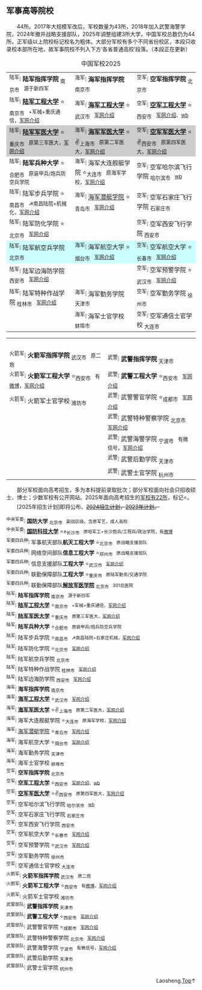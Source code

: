
军事高等院校
------------

　　44所。2017年大规模军改后，军校数量为43所，2018年加入武警海警学院，2024年撤并战略支援部队，2025年调整组建3所大学，中国军校总数仍为44所。正军级以上院校标记校名为粗体。大部分军校有多个不同省份校区，本段只收录校本部所在地，故军事院校不列入下方‘各省普通高校’段落。（本段正在更新）

<div align="center">
  <table border="0" summary="测试md中嵌入的html">
<caption>中国军校2025</caption>
<tr>
	<td><sup>陆军</sup>❕	<strong>陆军指挥学院</strong>	<sub>南京市</sub>⠀<small>源于新四军</small></td>
	<td><sup>海军</sup>❕	<strong>海军指挥学院</strong>	<sub>南京市</sub>⠀</td>
	<td><sup>空军</sup>❕	<strong>空军指挥学院</strong>	<sub>北京市</sub>⠀<small></small></td>
</tr><tr>
	<td><sup>陆军</sup>❕	<a href="https://www.aeu.edu.cn"><strong>陆军工程大学</strong></a>	⭐<sub>南京市</sub>⠀<small>+军械+重庆通信，<a href="http://www.81.cn/jx_208569/10137233.html">军网介绍</a></small></td>
	<td><sup>海军</sup>❕	<a href="https://www.nue.edu.cn/"><strong>海军工程大学</strong></a>	⭐<sub>武汉市</sub>⠀<small><a href="https://www.81.cn/jx_208569/10162409.html">军网介绍</a></small></td>
	<td><sup>空军</sup>❕	<a href="https://www.afeu.edu.cn"><strong>空军工程大学</strong></a>	⭐<sub>西安市</sub>⠀<small><a href="https://www.81.cn/jx_208569/10162383.html">军网介绍</a>、<a href="https://m.weibo.cn/u/5193807838">wb</a></small></td>
</tr><tr bgcolor="#CCCCCC">
	<td><sup>陆军</sup>❕	<a href="https://www.tmmu.edu.cn"><strong>陆军军医大学</strong></a>	⭐<sub>重庆市</sub>⠀<small>原第三军医大，<a href="https://www.81.cn/jx_208569/10162476.html">军网介绍</a></small></td>
	<td><sup>海军</sup>❕	<a href="http://ao.smmu.edu.cn/"><strong>海军军医大学</strong></a>	⭐✌️<sub>上海市</sub>⠀<small>原第二军医大，<a href="https://www.81.cn/jx_208569/10162787.html">军网介绍</a></small></td>
	<td><sup>空军</sup>❕	<a href="https://www.fmmu.edu.cn"><strong>空军军医大学</strong></a>	⭐✌️<sub>西安市</sub>⠀<small>原第四军医大，<a href="https://www.81.cn/jx_208569/10162452.html">军网介绍</a></small></td>
</tr>	<tr>
	<td><sup>陆军</sup>❕	<strong>陆军兵种大学</strong>	⭐<sub>合肥市</sub>⠀<small>原装甲兵/炮兵防空兵学院</small></td>
	<td><sup>海军</sup>❕	海军大连舰艇学院	⭐<sub>大连市</sub>⠀<small>原海军学校，<a href="http://www.81.cn/jx_208569/10162405.html">军网介绍</a></small></td>
	<td><sup>空军</sup>❕	空军哈尔滨飞行学院	<sub>哈尔滨市</sub>⠀<small><a href="https://weibo.com/hafeiyuan">wb</a></small></td>
</tr>	<tr>
	<td><sup>陆军</sup>❕	陆军步兵学院	⭐<sub>南昌市</sub>⠀<small>☭南昌陆院+机械化，<a href="http://www.81.cn/jx_208569/10162475.html">军网介绍</a></small></td>
	<td><sup>海军</sup>❕	<a href="https://www.qtxy.mil.cn">海军潜艇学院</a>	⭐<sub>青岛市</sub>⠀<small><a href="https://www.81.cn/jx_208569/10162414.html">军网介绍</a></small></td>
	<td><sup>空军</sup>❕	空军石家庄飞行学院	<sub>石家庄市</sub>⠀<small></small></td>
</tr><tr>
	<td><sup>陆军</sup>❕	陆军防化学院	⭐<sub>北京市</sub>⠀<small><a href="https://www.81.cn/jx_208569/10162375.html">军网介绍</a></small></td>
	<td>&nbsp;</td>
	<td><sup>空军</sup>❕	空军西安飞行学院	<sub>西安市</sub>⠀<small></small></td>
</tr><tr bgcolor="#CCFFFF">
	<td><sup>陆军</sup>❕	陆军航空兵学院	<sub>北京市</sub>⠀<small></small></td>
	<td><sup>海军</sup>❕	海军航空大学	⭐<sub>烟台市</sub>⠀<small><a href="http://www.81.cn/jwzl/2017-06/04/content_7748184.htm">军网介绍</a></small></td>
	<td><sup>空军</sup>❕	空军航空大学	⭐<sub>长春市</sub>⠀<small><a href="http://www.81.cn/kj/2015-08/06/content_6617753.htm">军网介绍</a></small></td>
</tr><tr>
	<td><sup>陆军</sup>❕	陆军边海防学院 <sub>西安市</sub>⠀<small><a href="http://www.81.cn/jx_208569/10162387.html">军网介绍</a></small></td>
	<td>&nbsp;</td>
	<td><sup>空军</sup>❕	空军预警学院	⭐<sub>武汉市</sub>⠀<small><a href="https://www.81.cn/jx_208569/10136745.html">军网介绍</a></small></td>
</tr><tr>
	<td><sup>陆军</sup>❕	陆军特种作战学院 <sub>桂林市</sub>⠀<small><a href="https://www.81.cn/jx_208569/10162369.html">军网介绍</a></small></td>
	<td><sup>海军</sup>❕	海军勤务学院 <sub>天津市</sub>⠀<small></small></td>
	<td><sup>空军</sup>❕	空军勤务学院	<sub>徐州市</sub>⠀<small></small></td>
</tr><tr>
	<td>&nbsp;</td>
	<td><sup>海军</sup>❕	海军士官学校 <sub>蚌埠市</sub>⠀<small></small></td>
	<td><sup>空军</sup>❕	空军通信士官学校	<sub>大连市</sub>⠀<small></small></td>
</tr>
</table>

<table width="720px" border="0" summary="这里是表格摘要">
<tr>
	<th scope="col">&nbsp;</th>
	<th scope="col">&nbsp;</th>
</tr><tr>
	<td><sup>火箭军</sup>❕	<strong>火箭军指挥学院</strong>	<sub>武汉市</sub>⠀<small>原二炮</small></td>
	<td><sup>武警</sup>❕	<strong>武警指挥学院</strong>	<sub>天津市</sub>⠀<small></small></td>
</tr><tr>
	<td><sup>火箭军</sup>❕	<strong>火箭军工程大学</strong>	⭐<sub>西安市</sub>⠀<small>有<a href="https://weibo.com/6977918761">微博</a>，<a href="http://www.81.cn/jx_208569/10162462.html">军网介绍</a></small></td>
	<td><sup>武警</sup>❕	<strong>武警工程大学</strong>	⭐<sub>西安市</sub>⠀<small><a href="http://www.81.cn/rdzt/2014/0421bkjx/2014-05/20/content_5910963.htm">军网介绍</a></small></td>
</tr><tr>
	<td><sup>火箭军</sup>❕	火箭军士官学校	<sub>潍坊市</sub>⠀<small></small></td>
	<td><sup>武警</sup>❕	武警警官学院	⭐<sub>成都市</sub>⠀<small><a href="https://www.81.cn/jx_208569/10162491.html">军网介绍</a></small></td>
</tr><tr>
	<td>&nbsp;</td>
	<td><sup>武警</sup>❕	武警特种警察学院	<sub>北京市</sub>⠀<small><a href="http://www.81.cn/jwzl/2017-06/08/content_7748187.htm">军网介绍</a></small></td>
</tr><tr>
	<td>&nbsp;</td>
	<td><sup>武警</sup>❕	武警海警学院	<sub>宁波市</sub>⠀<small>有微信号，<a href="https://www.81.cn/jx_208569/10162455.html">军网介绍</a></small></td>
</tr><tr>
	<td>&nbsp;</td>
	<td><sup>武警</sup>❕	武警后勤学院	<sub>天津市</sub>⠀<small></small></td>
</tr><tr>
	<td>&nbsp;</td>
	<td><sup>武警</sup>❕	武警士官学院	<sub>杭州市</sub>⠀<small></small></td>
</tr>
</table>

</div>


　　部分军校面向高考招生，多为本科提前录取批次；部分军校面向社会只招收硕士、博士；少数军校有公开网站。2025年面向高考招生的[军校有22所](https://www.eol.cn/news/yaowen/202505/t20250527_2671279.shtml)，标记⭐。  
　　[2025年招生计划]即将公布、<del>[2024招生计划](http://www.81.cn/jx_208569/16315658.html)，<del>[2023年计划](http://www.81.cn/jx_208569/16229889.html)</del>。

<sup>中央军委</sup>❕	**国防大学**	<sub>北京市</sub>⠀<small>副战区级。含原军艺，成人高校</small>  
<sup>中央军委</sup>❕	[**国防科技大学**](https://www.nudt.edu.cn)	⭐✊<sub>长沙市</sub>⠀<small>原哈军工+长沙炮兵/工程兵/政治学院，有[微博](https://weibo.com/7127745503)</small>  
<sup>军委四兵种</sup>❕	军事航天部队**航天工程大学**	⭐<sub>北京市</sub>⠀<small>原战略支援部队</small>  
<sup>军委四兵种</sup>❕	网络空间部队**信息工程大学**	⭐<sub>郑州市</sub>⠀<small>原战略支援部队</small>  
<sup>军委四兵种</sup>❕	信息支援部队**工程大学**	⭐<sub>武汉市</sub>⠀<small>[军网介绍](http://www.81.cn/jx_208569/16387701.html)</small>  
<sup>军委四兵种</sup>❕	联勤保障部队**工程大学**	⭐<sub>重庆市</sub>⠀<small>原陆军勤务/交通学院</small>  
<sup>军委四兵种</sup>❕	联勤保障部队[**解放军医学院**](https://www.301hospital.com.cn)	<sub>北京市</sub>⠀<small>301总医院</small>  
<sup>陆军</sup>❕	**陆军指挥学院**	<sub>南京市</sub>⠀<small>源于新四军</small>  
<sup>陆军</sup>❕	[**陆军工程大学**](https://www.aeu.edu.cn)	⭐<sub>南京市</sub>⠀<small>+军械+重庆通信，[军网介绍](http://www.81.cn/jx_208569/10137233.html)</small>  
<sup>陆军</sup>❕	[**陆军军医大学**](https://www.tmmu.edu.cn)	⭐<sub>重庆市</sub>⠀<small>原第三军医大，[军网介绍](https://www.81.cn/jx_208569/10162476.html)</small>  
<sup>陆军</sup>❕	**陆军兵种大学**	⭐<sub>合肥市</sub>⠀<small>原装甲兵/炮兵防空兵学院</small>  
<sup>陆军</sup>❕	陆军步兵学院	⭐<sub>南昌市</sub>⠀<small>☭南昌陆院+石家庄机械，[军网介绍](http://www.81.cn/jx_208569/10162475.html)</small>  
<sup>陆军</sup>❕	陆军防化学院	⭐<sub>北京市</sub>⠀<small>[军网介绍](https://www.81.cn/jx_208569/10162375.html)</small>  
<sup>陆军</sup>❕	陆军航空兵学院	<sub>北京市</sub>⠀<small></small>  
<sup>陆军</sup>❕	陆军特种作战学院	<sub>桂林市</sub>⠀<small>[军网介绍](https://www.81.cn/jx_208569/10162369.html)</small>  
<sup>陆军</sup>❕	陆军边海防学院	<sub>西安市</sub>⠀<small>[军网介绍](http://www.81.cn/jx_208569/10162387.html)</small>  
<sup>海军</sup>❕	**海军指挥学院**	<sub>南京市</sub>⠀<small></small>  
<sup>海军</sup>❕	[**海军工程大学**](https://www.nue.edu.cn/)	⭐<sub>武汉市</sub>⠀<small>[军网介绍](https://www.81.cn/jx_208569/10162409.html)</small>  
<sup>海军</sup>❕	[**海军军医大学**](http://ao.smmu.edu.cn/)	⭐✌️<sub>上海市</sub>⠀<small>原第二军医大，[军网介绍](https://www.81.cn/jx_208569/10162787.html)</small>  
<sup>海军</sup>❕	海军大连舰艇学院	⭐<sub>大连市</sub>⠀<small>原海军学校，[军网介绍](http://www.81.cn/jx_208569/10162405.html)</small>  
<sup>海军</sup>❕	[海军潜艇学院](https://www.qtxy.mil.cn)	⭐<sub>青岛市</sub>⠀<small>[军网介绍](https://www.81.cn/jx_208569/10162414.html)</small>  
<sup>海军</sup>❕	海军航空大学	⭐<sub>烟台市</sub>⠀<small>[军网介绍](http://www.81.cn/jwzl/2017-06/04/content_7748184.htm)</small>  
<sup>海军</sup>❕	海军勤务学院	<sub>天津市</sub>⠀<small></small>  
<sup>海军</sup>❕	海军士官学校	<sub>蚌埠市</sub>⠀<small></small>  
<sup>空军</sup>❕	**空军指挥学院**	<sub>北京市</sub>⠀<small></small>  
<sup>空军</sup>❕	[**空军工程大学**](https://www.afeu.edu.cn)	⭐<sub>西安市</sub>⠀<small>[军网介绍](https://www.81.cn/jx_208569/10162383.html)、[wb](https://m.weibo.cn/u/5193807838)</small>  
<sup>空军</sup>❕	[**空军军医大学**](https://www.fmmu.edu.cn)	⭐✌️<sub>西安市</sub>⠀<small>原第四军医大，[军网介绍](https://www.81.cn/jx_208569/10162452.html)</small>  
<sup>空军</sup>❕	空军哈尔滨飞行学院	<sub>哈尔滨市</sub>⠀<small>[wb](https://weibo.com/hafeiyuan)</small>  
<sup>空军</sup>❕	空军石家庄飞行学院	<sub>石家庄市</sub>⠀<small></small>  
<sup>空军</sup>❕	空军西安飞行学院	<sub>西安市</sub>⠀<small></small>  
<sup>空军</sup>❕	空军航空大学	⭐<sub>长春市</sub>⠀<small>[军网介绍](http://www.81.cn/kj/2015-08/06/content_6617753.htm)</small>  
<sup>空军</sup>❕	空军预警学院	⭐<sub>武汉市</sub>⠀<small>[军网介绍](https://www.81.cn/jx_208569/10136745.html)</small>  
<sup>空军</sup>❕	空军勤务学院	<sub>徐州市</sub>⠀<small></small>  
<sup>空军</sup>❕	空军通信士官学校	<sub>大连市</sub>⠀<small></small>  
<sup>火箭军</sup>❕	**火箭军指挥学院**	<sub>武汉市</sub>⠀<small>原二炮</small>  
<sup>火箭军</sup>❕	**火箭军工程大学**	⭐<sub>西安市</sub>⠀<small>有[微博](https://weibo.com/6977918761)，[军网介绍](http://www.81.cn/jx_208569/10162462.html)</small>  
<sup>火箭军</sup>❕	火箭军士官学校	<sub>潍坊市</sub>⠀<small></small>  
<sup>武警部队</sup>❕	**武警指挥学院**	<sub>天津市</sub>⠀<small></small>  
<sup>武警部队</sup>❕	**武警工程大学**	⭐<sub>西安市</sub>⠀<small>[军网介绍](http://www.81.cn/rdzt/2014/0421bkjx/2014-05/20/content_5910963.htm)</small>  
<sup>武警部队</sup>❕	武警警官学院	⭐<sub>成都市</sub>⠀<small>[军网介绍](https://www.81.cn/jx_208569/10162491.html)</small>  
<sup>武警部队</sup>❕	武警特种警察学院	<sub>北京市</sub>⠀<small>[军网介绍](http://www.81.cn/jwzl/2017-06/08/content_7748187.htm)</small>  
<sup>武警部队</sup>❕	武警海警学院	<sub>宁波市</sub>⠀<small>有微信号，[军网介绍](https://www.81.cn/jx_208569/10162455.html)</small>  
<sup>武警部队</sup>❕	武警后勤学院	<sub>天津市</sub>⠀<small></small>  
<sup>武警部队</sup>❕	武警士官学院	<sub>杭州市</sub>⠀<small></small>  

<div align="right" id="D1">Laosheng.<a href="#tupu" target="_top">Top</a>↑</div>

